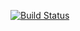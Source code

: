[![Build Status](https://travis-ci.org/SVolkoff/lab06.svg?branch=master)](https://travis-ci.org/SVolkoff/lab06)
